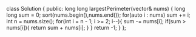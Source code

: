 class Solution {
public:
    long long largestPerimeter(vector<int>& nums) {
          long long sum = 0;
        sort(nums.begin(),nums.end());
        for(auto i : nums) sum += i;
        int n = nums.size();
        for(int i = n - 1; i >= 2; i--){
            sum -= nums[i];
            if(sum > nums[i]){
                return sum + nums[i];
            }
        }
        return -1;
    }
};
